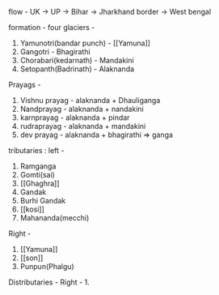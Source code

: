 flow - UK -> UP -> Bihar -> Jharkhand border -> West bengal

formation - 
four glaciers -
1. Yamunotri(bandar punch) - [[Yamuna]]
2. Gangotri - Bhagirathi
3. Chorabari(kedarnath) - Mandakini
4. Setopanth(Badrinath) - Alaknanda

Prayags - 
1. Vishnu prayag - alaknanda + Dhauliganga
2. Nandprayag - alaknanda + nandakini
3. karnprayag - alaknanda + pindar
4. rudraprayag - alaknanda + mandakini
5. dev prayag - alaknanda + bhagirathi => ganga

tributaries :
left - 
1. Ramganga
2. Gomti(sai)
3. [[Ghaghra]]
4. Gandak
5. Burhi Gandak
6. [[kosi]]
7. Mahananda(mecchi)

Right -
1. [[Yamuna]]
2. [[son]]
3. Punpun(Phalgu)

Distributaries - 
Right - 
1. 
